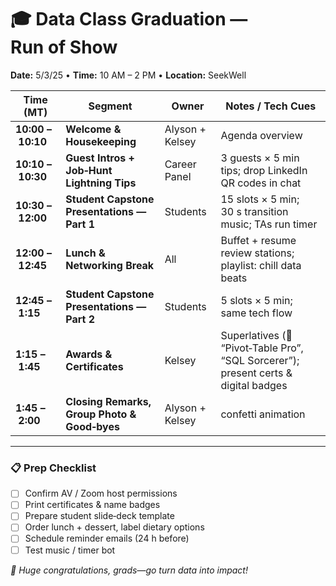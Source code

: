 # 🎓 Data Class Graduation — Run of Show  

**Date:** 5/3/25 • **Time:** 10 AM – 2 PM • **Location:** SeekWell

| Time (MT) | Segment | Owner | Notes / Tech Cues |
|-----------|---------|-------|-------------------|
| **10:00 – 10:10** | **Welcome & Housekeeping** | Alyson + Kelsey | Agenda overview |
| **10:10 – 10:30** | **Guest Intros + Job‑Hunt Lightning Tips** | Career Panel | 3 guests × 5 min tips; drop LinkedIn QR codes in chat |
| **10:30 – 12:00** | **Student Capstone Presentations — Part 1** | Students | 15 slots × 5 min; 30 s transition music; TAs run timer |
| **12:00 – 12:45** | **Lunch & Networking Break** | All | Buffet + resume review stations; playlist: chill data beats |
| **12:45 – 1:15** | **Student Capstone Presentations — Part 2** | Students  | 5 slots × 5 min; same tech flow |
| **1:15 – 1:45** | **Awards & Certificates** | Kelsey | Superlatives (🎉 “Pivot‑Table Pro”, “SQL Sorcerer”); present certs & digital badges |
| **1:45 – 2:00** | **Closing Remarks, Group Photo & Good‑byes** | Alyson + Kelsey | confetti animation |

---

### 📋 Prep Checklist
- [ ] Confirm AV / Zoom host permissions  
- [ ] Print certificates & name badges  
- [ ] Prepare student slide‑deck template  
- [ ] Order lunch + dessert, label dietary options  
- [ ] Schedule reminder emails (24 h before)  
- [ ] Test music / timer bot  

_👏 Huge congratulations, grads—go turn data into impact!_

